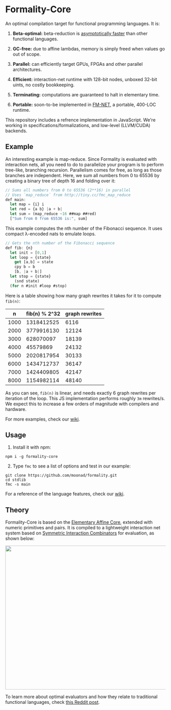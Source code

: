 # Formality-Core

An optimal compilation target for functional programming languages. It is:

1. **Beta-optimal:** beta-reduction is [asymptotically faster](https://medium.com/@maiavictor/solving-the-mystery-behind-abstract-algorithms-magical-optimizations-144225164b07) than other functional languages.

2. **GC-free:** due to affine lambdas, memory is simply freed when values go out of scope.

3. **Parallel:** can efficiently target GPUs, FPGAs and other parallel architectures.

4. **Efficient:** interaction-net runtime with 128-bit nodes, unboxed 32-bit uints, no costly bookkeeping.

5. **Terminating:** computations are guaranteed to halt in elementary time.

6. **Portable:** soon-to-be implemented in [FM-NET](../FM-Net), a portable, 400-LOC runtime.

This repository includes a refrence implementation in JavaScript. We're working in specifications/formalizations, and low-level (LLVM/CUDA) backends.

## Example

An interesting example is map-reduce. Since Formality is evaluated with interaction nets, all you need to do to parallelize your program is to perform tree-like, branching recursion. Parallelism comes for free, as long as those branches are independent. Here, we sum all numbers from 0 to 65536 by creating a binary tree of depth 16 and folding over it:

```javascript
// Sums all numbers from 0 to 65536 (2**16) in parallel
// Uses `map_reduce` from http://tiny.cc/fmc_map_reduce
def main:
  let map = {i} i
  let red = {a b} |a + b|
  let sum = (map_reduce ~16 ##map ##red)
  ["Sum from 0 from 65536 is:", sum]
```

This example computes the nth number of the Fibonacci sequence. It uses compact λ-encoded nats to emulate loops.

```javascript
// Gets the nth number of the Fibonacci sequence
def fib: {n}
  let init = [0,1]
  let loop = {state}
    get [a,b] = state
    cpy b = b
    [b, |a + b|]
  let stop = {state}
    (snd state)
  (for n #init #loop #stop)
```

Here is a table showing how many graph rewrites it takes for it to compute `fib(n)`:

n | fib(n) % 2^32 | graph rewrites
--- | --- | ---
1000 | 1318412525 | 6116
2000 | 3779916130 | 12124
3000 | 628070097 | 18139
4000 | 45579869 | 24132
5000 | 2020817954 | 30133
6000 | 1434712737 | 36147
7000 | 1424409805 | 42147
8000 | 1154982114 | 48140

As you can see, `fib(n)` is linear, and needs exactly 6 graph rewrites per iteration of the loop. This JS implementation performs roughly `3m` rewrites/s. We expect this to increase a few orders of magnitude with compilers and hardware.

For more examples, check our [wiki](https://github.com/moonad/formality-javascript/wiki).

## Usage

1. Install it with npm:

```
npm i -g formality-core
```

2. Type `fmc` to see a list of options and test in our example:

```
git clone https://github.com/moonad/formality.git
cd stdlib
fmc -s main
```

For a reference of the language features, check our [wiki](https://github.com/moonad/formality-javascript/wiki).

## Theory

Formality-Core is based on the [Elementary Affine Core](../EA-Core), extended with numeric primitives and pairs. It is compiled to a lightweight interaction net system based on [Symmetric Interaction Combinators](https://pdfs.semanticscholar.org/1731/a6e49c6c2afda3e72256ba0afb34957377d3.pdf) for evaluation, as shown below:

<img src="https://github.com/moonad/Formality/blob/master/docs/images/inet-simulation.gif" width="600" height="451" />

To learn more about optimal evaluators and how they relate to traditional functional languages, check [this Reddit post](https://www.reddit.com/r/haskell/comments/bp55ua/new_tool_for_exploring_optimal_reductions/enr3d42/).

